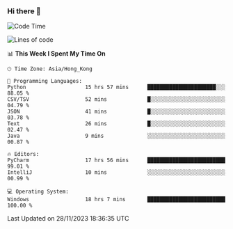 ### Hi there 👋

<!--
**RoiexLee/RoiexLee** is a ✨ _special_ ✨ repository because its `README.md` (this file) appears on your GitHub profile.

Here are some ideas to get you started:

- 🔭 I’m currently working on ...
- 🌱 I’m currently learning ...
- 👯 I’m looking to collaborate on ...
- 🤔 I’m looking for help with ...
- 💬 Ask me about ...
- 📫 How to reach me: ...
- 😄 Pronouns: ...
- ⚡ Fun fact: ...
-->

<!--START_SECTION:waka-->
![Code Time](http://img.shields.io/badge/Code%20Time-410%20hrs%2048%20mins-blue)

![Lines of code](https://img.shields.io/badge/From%20Hello%20World%20I%27ve%20Written-37.4%20thousand%20lines%20of%20code-blue)

📊 **This Week I Spent My Time On** 

```text
🕑︎ Time Zone: Asia/Hong_Kong

💬 Programming Languages: 
Python                   15 hrs 57 mins      ██████████████████████░░░   88.05 % 
CSV/TSV                  52 mins             █░░░░░░░░░░░░░░░░░░░░░░░░   04.79 % 
JSON                     41 mins             █░░░░░░░░░░░░░░░░░░░░░░░░   03.78 % 
Text                     26 mins             █░░░░░░░░░░░░░░░░░░░░░░░░   02.47 % 
Java                     9 mins              ░░░░░░░░░░░░░░░░░░░░░░░░░   00.87 % 

🔥 Editors: 
PyCharm                  17 hrs 56 mins      █████████████████████████   99.01 % 
IntelliJ                 10 mins             ░░░░░░░░░░░░░░░░░░░░░░░░░   00.99 % 

💻 Operating System: 
Windows                  18 hrs 7 mins       █████████████████████████   100.00 % 
```


 Last Updated on 28/11/2023 18:36:35 UTC
<!--END_SECTION:waka-->
